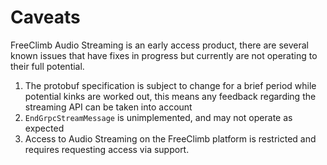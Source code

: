 # Caveats

FreeClimb Audio Streaming is an early access product, there are several known issues that have fixes in progress but currently are not operating to their full potential.

1. The protobuf specification is subject to change for a brief period while potential kinks are worked out, this means any feedback regarding the streaming API can be taken into account
2. `EndGrpcStreamMessage` is unimplemented, and may not operate as expected
3. Access to Audio Streaming on the FreeClimb platform is restricted and requires requesting access via support.
